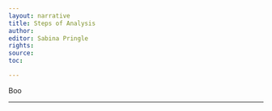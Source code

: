 ```yaml
---
layout: narrative
title: Steps of Analysis
author:
editor: Sabina Pringle
rights:
source:
toc:

---
```


Boo

---
